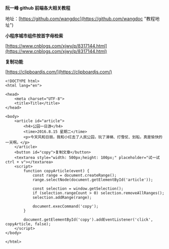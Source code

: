 **阮一峰 github 前端各大相关教程**

地址：[https://github.com/wangdoc](https://github.com/wangdoc "教程地址")

**小程序城市组件按首字母检索**

[https://www.cnblogs.com/xjwy/p/8317144.html](https://www.cnblogs.com/xjwy/p/8317144.html)

**复制功能**

[https://clipboardjs.com/](https://clipboardjs.com/)

```
<!DOCTYPE html>
<html lang="en">

<head>
    <meta charset="UTF-8">
    <title>Title</title>
</head>

<body>
    <article id="article">
        <h4>公园一日游</h4>
        <time>2016.8.15 星期二</time>
        <p>今天风和日丽，我和小红去了人民公园，玩了滑梯、打雪仗、划船，真是愉快的一天啊。</p>
    </article>
    <button id="copy">复制文章</button>
    <textarea style="width: 500px;height: 100px;" placeholder="试一试ctrl + v"></textarea>
    <script>
        function copyArticle(event) {
            const range = document.createRange();
            range.selectNode(document.getElementById('article'));

            const selection = window.getSelection();
            if (selection.rangeCount > 0) selection.removeAllRanges();
            selection.addRange(range);

            document.execCommand('copy');
        }

        document.getElementById('copy').addEventListener('click', copyArticle, false);
    </script>
</body>

</html>
```



